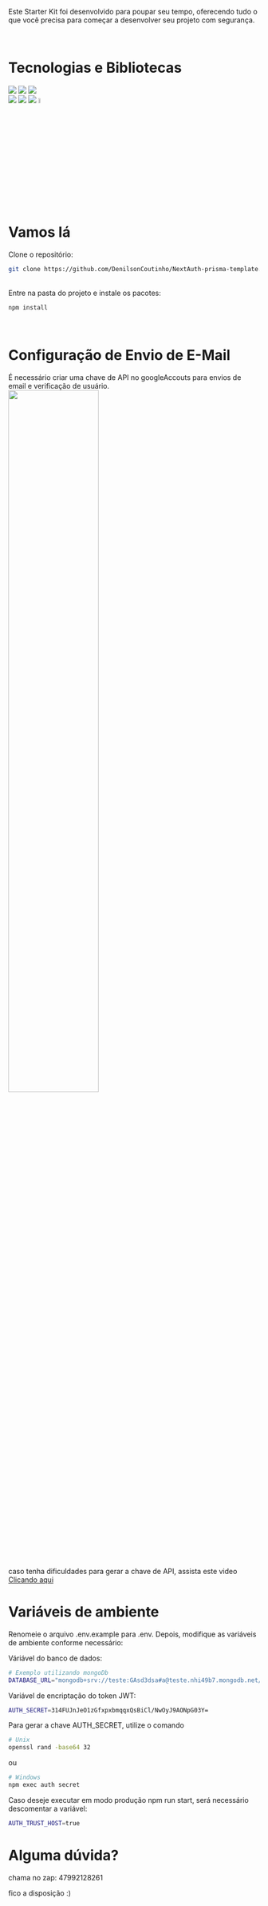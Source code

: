 <p>Este Starter Kit foi desenvolvido para poupar seu tempo, oferecendo tudo o que você precisa para começar a desenvolver seu projeto com segurança.<p/>
<br>
<h1>
  Tecnologias e Bibliotecas
</h1>
<div>
<img src="https://img.shields.io/badge/Next-black?style=for-the-badge&logo=next.js&logoColor=white)](https://img.shields.io/badge/Next-black?style=for-the-badge&logo=next.js&logoColor=white"/>
<img src="https://img.shields.io/badge/typescript-%23007ACC.svg?style=for-the-badge&logo=typescript&logoColor=white"/>
<img src="https://img.shields.io/badge/react-%2320232a.svg?style=for-the-badge&logo=react&logoColor=%2361DAFB"/>
<br>
<img src="https://camo.githubusercontent.com/155334dc24b2f2f66adc27c61d12aef11e6de40c93ebe0a2e4de459314f69e34/68747470733a2f2f696d672e736869656c64732e696f2f62616467652f2d53484144434e55492d53484144434e55493f6c6162656c436f6c6f723d30303030303026636f6c6f723d303030303030"/>
<img src ="https://img.shields.io/badge/Prisma-3982CE?style=for-the-badge&logo=Prisma&logoColor=white"/>
  <img src ="https://img.shields.io/badge/MongoDB-%234ea94b.svg?style=for-the-badge&logo=mongodb&logoColor=white"/>
  <img src="https://raw.githubusercontent.com/nodemailer/nodemailer/master/assets/nm_logo_200x136.png" alt="Nodemailer" style="width: 5%;">
</div>
<br>
<h1>Vamos lá</h1>
Clone o repositório:

```sh
git clone https://github.com/DenilsonCoutinho/NextAuth-prisma-template.git
```
<br>
Entre na pasta do projeto e instale os pacotes:

```sh
npm install
```
<br>
<h1>Configuração de Envio de E-Mail</h1>

É necessário criar uma chave de API no googleAccouts para envios de email e  verificação de usuário.
<img src="https://github.com/user-attachments/assets/d55ee801-2ecd-4dea-ba9c-2166cc4dea23" style="width: 60%;"/>

caso tenha dificuldades para gerar a chave de API, assista este video <a target="_blank" href="https://www.youtube.com/watch?v=nuD6qNAurVM&pp=ygUSYXBwIHBhc3N3b3JkIGdtYWls">Clicando aqui</a>

<h1>Variáveis de ambiente</h1>
Renomeie o arquivo .env.example para .env. Depois, modifique as variáveis de ambiente conforme necessário:

Váriável do banco de dados:

```sh
# Exemplo utilizando mongoDb
DATABASE_URL="mongodb+srv://teste:GAsd3dsa#a@teste.nhi49b7.mongodb.net/teste"
```
Variável de encriptação do token JWT:


```sh
AUTH_SECRET=314FUJnJeO1zGfxpxbmqqxQsBiCl/NwOyJ9AONpG03Y=
```

Para gerar a chave AUTH_SECRET, utilize o comando
```sh
# Unix
openssl rand -base64 32
```

ou

```sh
# Windows
npm exec auth secret
```

Caso deseje executar em modo produção npm run start, será necessário descomentar a variável:

```sh
AUTH_TRUST_HOST=true
```

<h1>Alguma dúvida?</h1>

chama no zap: 47992128261

fico a disposição :)

